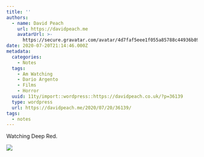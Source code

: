 ```yaml
---
title: ''
authors:
  - name: David Peach
    url: https://davidpeach.me
    avatarUrl: >-
      https://secure.gravatar.com/avatar/4d7faf5eee1f055a85788c44936b8995eaab6dfb004e7854ec747ccb272e91ee?s=96&d=mm&r=g
date: 2020-07-20T21:14:46.000Z
metadata:
  categories:
    - Notes
  tags:
    - Am Watching
    - Dario Argento
    - Films
    - Horror
  uuid: 11ty/import::wordpress::https://davidpeach.co.uk/?p=36139
  type: wordpress
  url: https://davidpeach.me/2020/07/20/36139/
tags:
  - notes
---
```

Watching Deep Red.

[![](/assets/deep-red-cover-1024x1024-EOOR61UAjavt.jpg)](/assets/deep-red-cover-1024x1024-EOOR61UAjavt.jpg)